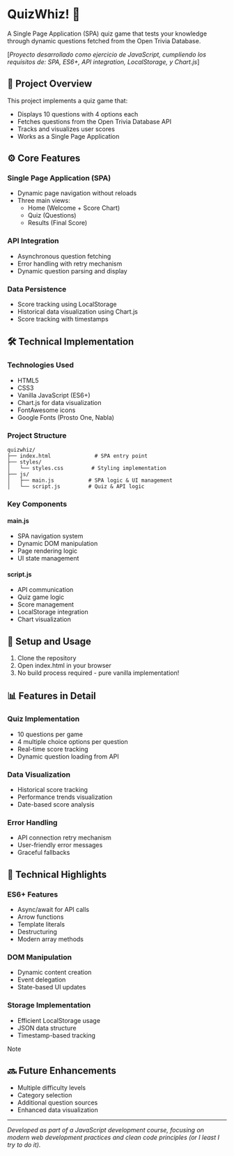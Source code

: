 # QuizWhiz! 🎲

A Single Page Application (SPA) quiz game that tests your knowledge through dynamic questions fetched from the Open Trivia Database.

[*Proyecto desarrollado como ejercicio de JavaScript, cumpliendo los requisitos de: SPA, ES6+, API integration, LocalStorage, y Chart.js*]

## 🎯 Project Overview

This project implements a quiz game that:
- Displays 10 questions with 4 options each
- Fetches questions from the Open Trivia Database API
- Tracks and visualizes user scores
- Works as a Single Page Application

## ⚙️ Core Features

### Single Page Application (SPA)
- Dynamic page navigation without reloads
- Three main views:
  - Home (Welcome + Score Chart)
  - Quiz (Questions)
  - Results (Final Score)

### API Integration
- Asynchronous question fetching
- Error handling with retry mechanism
- Dynamic question parsing and display

### Data Persistence
- Score tracking using LocalStorage
- Historical data visualization using Chart.js
- Score tracking with timestamps

## 🛠️ Technical Implementation

### Technologies Used
- HTML5
- CSS3
- Vanilla JavaScript (ES6+)
- Chart.js for data visualization
- FontAwesome icons
- Google Fonts (Prosto One, Nabla)

### Project Structure
```tree
quizwhiz/
├── index.html              # SPA entry point
├── styles/
│   └── styles.css         # Styling implementation
├── js/
│   ├── main.js           # SPA logic & UI management
│   └── script.js         # Quiz & API logic
```

### Key Components

#### main.js
- SPA navigation system
- Dynamic DOM manipulation
- Page rendering logic
- UI state management

#### script.js
- API communication
- Quiz game logic
- Score management
- LocalStorage integration
- Chart visualization

## 🚀 Setup and Usage

1. Clone the repository
2. Open index.html in your browser
3. No build process required - pure vanilla implementation!

## 📊 Features in Detail

### Quiz Implementation
- 10 questions per game
- 4 multiple choice options per question
- Real-time score tracking
- Dynamic question loading from API

### Data Visualization
- Historical score tracking
- Performance trends visualization
- Date-based score analysis

### Error Handling
- API connection retry mechanism
- User-friendly error messages
- Graceful fallbacks

## 🌟 Technical Highlights

### ES6+ Features
- Async/await for API calls
- Arrow functions
- Template literals
- Destructuring
- Modern array methods

### DOM Manipulation
- Dynamic content creation
- Event delegation
- State-based UI updates

### Storage Implementation
- Efficient LocalStorage usage
- JSON data structure
- Timestamp-based tracking

> [!NOTE]
> ## 🔜 Future Enhancements
> - Multiple difficulty levels
> - Category selection
> - Additional question sources
> - Enhanced data visualization

---

*Developed as part of a JavaScript development course, focusing on modern web development practices and clean code principles (or I least I try to do it).*